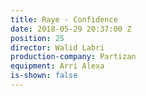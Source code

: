 ```yaml
---
title: Raye - Confidence
date: 2018-05-29 20:37:00 Z
position: 25
director: Walid Labri
production-company: Partizan
equipment: Arri Alexa
is-shown: false
---
```


